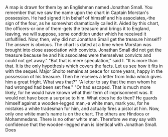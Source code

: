 A map is drawn for them by an Englishman named Jonathan Small. You remember that we saw the name upon the chart in Captain Morstan's possession. He had signed it in behalf of himself and his associates,-the sign of the four, as he somewhat dramatically called it. Aided by this chart, the officers-or one of them-gets the treasure and brings it to England, leaving, we will suppose, some condition under which he received it unfulfilled. Now, then, why did not Jonathan Small get the treasure himself? The answer is obvious. The chart is dated at a time when Morstan was brought into close association with convicts. Jonathan Small did not get the treasure because he and his associates were themselves convicts and could not get away." "But that is mere speculation," said I. "It is more than that. It is the only hypothesis which covers the facts. Let us see how it fits in with the sequel. Major Sholto remains at peace for some years, happy in the possession of his treasure. Then he receives a letter from India which gives him a great fright. What was that?" "A letter to say that the men whom he had wronged had been set free." "Or had escaped. That is much more likely, for he would have known what their term of imprisonment was. It would not have been a surprise to him. What does he do then? He guards himself against a wooden-legged man,-a white man, mark you, for he mistakes a white tradesman for him, and actually fires a pistol at him. Now, only one white man's name is on the chart. The others are Hindoos or Mohammedans. There is no other white man. Therefore we may say with confidence that the wooden-legged man is identical with Jonathan Small. Does
